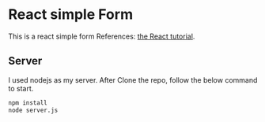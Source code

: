 # React simple Form

This is a react simple form
References: [the React tutorial](http://facebook.github.io/react/docs/tutorial.html).

## Server
I used nodejs as my server. After Clone the repo, follow the below command to start.

```sh
npm install
node server.js
```

